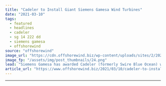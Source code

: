 ```yaml
---
title: "Cadeler to Install Giant Siemens Gamesa Wind Turbines"
date: "2021-03-10"
tags: 
  - featured
  - headlines
  - cadeler
  - sg 14 222 dd
  - siemens gamesa
  - offshorewind
source: "offshorewind"
image_url: "https://cdn.offshorewind.biz/wp-content/uploads/sites/2/2021/03/10100004/Cadeler-to-Install-Giant-Siemens-Gamesa-Wind-Turbines.png"
image_fp: "/assets/img/post_thumbnails/24.png"
lead: "Siemens Gamesa has awarded Cadeler (formerly Swire Blue Ocean) with a contract to transport"
article_url: "https://www.offshorewind.biz/2021/03/10/cadeler-to-install-giant-siemens-gamesa-wind-turbines/"
---
```


---
